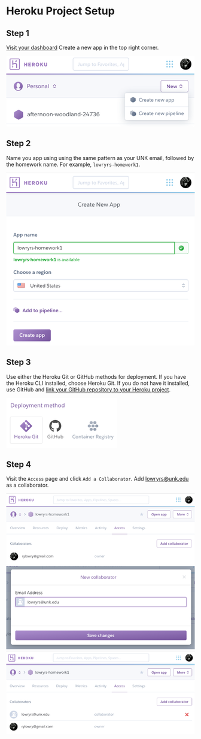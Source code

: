 # Heroku Project Setup

## Step 1

[Visit your dashboard](https://dashboard.heroku.com/apps)
Create a new app in the top right corner.  

<img src="../images/heroku-setup-1.png"/>

## Step 2

Name you app using using the same pattern as your UNK
email, followed by the homework name. For example, `lowryrs-homework1`.

<img src="../images/heroku-setup-2.png"/>


## Step 3

Use either the Heroku Git or GitHub methods for deployment. If you have the
Heroku CLI installed, choose Heroku Git. If you do not have it installed, use
GitHub and [link your GitHub repository to your Heroku project](github-project-setup.md).

<img src="../images/heroku-setup-3.png"/>

## Step 4

Visit the `Access` page and click `Add a Collaborator`. Add lowryrs@unk.edu as
a collaborator.

<img src="../images/heroku-setup-4.png"/>

<img src="../images/heroku-setup-5.png"/>

<img src="../images/heroku-setup-6.png"/>
